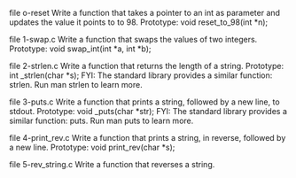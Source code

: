 file o-reset Write a function that takes a pointer to an int as parameter and updates the value it points to to 98.
Prototype: void reset_to_98(int *n);

file 1-swap.c Write a function that swaps the values of two integers.
Prototype: void swap_int(int *a, int *b); 

file 2-strlen.c Write a function that returns the length of a string.
Prototype: int _strlen(char *s);
FYI: The standard library provides a similar function: strlen. Run man strlen to learn more.

file 3-puts.c  Write a function that prints a string, followed by a new line, to stdout.
Prototype: void _puts(char *str);
FYI: The standard library provides a similar function: puts. Run man puts to learn more.

file 4-print_rev.c Write a function that prints a string, in reverse, followed by a new line.
Prototype: void print_rev(char *s);

file 5-rev_string.c Write a function that reverses a string.



